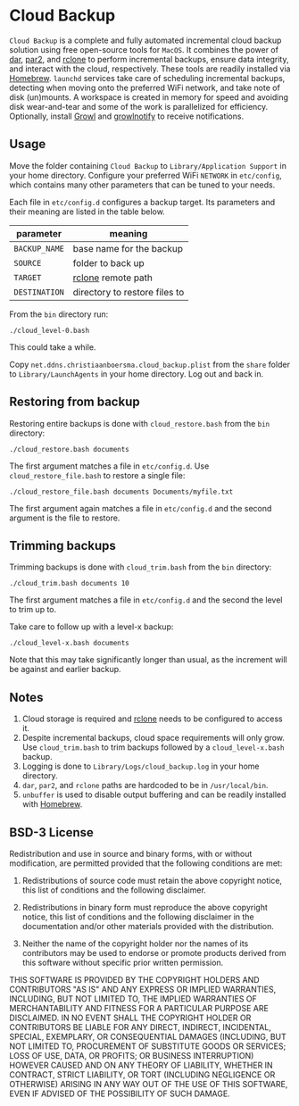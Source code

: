 # Cloud Backup

`Cloud Backup` is a complete and fully automated incremental cloud backup solution using free open-source tools for `MacOS`. It combines the power of [dar](http://dar.linux.free.fr), [par2](http://parchive.sourceforge.net), and [rclone](https://rclone.org) to perform incremental backups, ensure data integrity, and interact with the cloud, respectively. These tools are readily installed via [Homebrew](https://brew.sh). `launchd` services take care of scheduling incremental backups, detecting when moving onto the preferred WiFi network, and take note of disk (un)mounts. A workspace is created in memory for speed and avoiding disk wear-and-tear and some of the work is parallelized for efficiency. Optionally, install [Growl](https://github.com/growl/growl/tags) and [growlnotify](https://github.com/growl/growl/tags) to receive notifications.

## Usage

Move the folder containing `Cloud Backup` to `Library/Application Support` in your home directory. Configure your preferred WiFi `NETWORK` in `etc/config`, which contains many other parameters that can be tuned to your needs.

Each file in `etc/config.d` configures a backup target. Its parameters and their meaning are listed in the table below.

|parameter|meaning|
--------|-----
|`BACKUP_NAME`|base name for the backup|
|`SOURCE`|folder to back up|
|`TARGET`|[rclone](https://rclone.org) remote path|
|`DESTINATION`| directory to restore files to|

From the `bin` directory run:

```shell
./cloud_level-0.bash
```

This could take a while.

Copy `net.ddns.christiaanboersma.cloud_backup.plist` from the `share` folder to `Library/LaunchAgents` in your home directory. Log out and back in.

## Restoring from backup

Restoring entire backups is done with `cloud_restore.bash` from the `bin` directory:

```shell
./cloud_restore.bash documents
```

The first argument matches a file in `etc/config.d`. Use `cloud_restore_file.bash` to restore a single file:

```shell
./cloud_restore_file.bash documents Documents/myfile.txt
```

The first argument again matches a file in `etc/config.d` and the second argument is the file to restore.

## Trimming backups

Trimming backups is done with `cloud_trim.bash` from the `bin` directory:

```shell
./cloud_trim.bash documents 10
```

The first argument matches a file in `etc/config.d` and the second the level to trim up to.

Take care to follow up with a level-x backup:

```shell
./cloud_level-x.bash documents
```

Note that this may take significantly longer than usual, as the increment will be against and earlier backup.

## Notes

1. Cloud storage is required and [rclone](https://rclone.org) needs to be configured to access it.
2. Despite incremental backups, cloud space requirements will only grow. Use `cloud_trim.bash` to trim backups followed by a `cloud_level-x.bash` backup.
3. Logging is done to `Library/Logs/cloud_backup.log` in your home directory.
4. `dar`, `par2`, and `rclone` paths are hardcoded to be in  `/usr/local/bin`.
5. `unbuffer` is used to disable output buffering and can be readily installed with [Homebrew](https://brew.sh).

## BSD-3 License

Redistribution and use in source and binary forms, with or without modification, are permitted provided that the following conditions are met:

1. Redistributions of source code must retain the above copyright notice, this list of conditions and the following disclaimer.

2. Redistributions in binary form must reproduce the above copyright notice, this list of conditions and the following disclaimer in the documentation and/or other materials provided with the distribution.

3. Neither the name of the copyright holder nor the names of its contributors may be used to endorse or promote products derived from this software without specific prior written permission.

THIS SOFTWARE IS PROVIDED BY THE COPYRIGHT HOLDERS AND CONTRIBUTORS "AS IS" AND ANY EXPRESS OR IMPLIED WARRANTIES, INCLUDING, BUT NOT LIMITED TO, THE IMPLIED WARRANTIES OF MERCHANTABILITY AND FITNESS FOR A PARTICULAR PURPOSE ARE DISCLAIMED. IN NO EVENT SHALL THE COPYRIGHT HOLDER OR CONTRIBUTORS BE LIABLE FOR ANY DIRECT, INDIRECT, INCIDENTAL, SPECIAL, EXEMPLARY, OR CONSEQUENTIAL DAMAGES (INCLUDING, BUT NOT LIMITED TO, PROCUREMENT OF SUBSTITUTE GOODS OR SERVICES; LOSS OF USE, DATA, OR PROFITS; OR BUSINESS INTERRUPTION) HOWEVER CAUSED AND ON ANY THEORY OF LIABILITY, WHETHER IN CONTRACT, STRICT LIABILITY, OR TORT (INCLUDING NEGLIGENCE OR OTHERWISE) ARISING IN ANY WAY OUT OF THE USE OF THIS SOFTWARE, EVEN IF ADVISED OF THE POSSIBILITY OF SUCH DAMAGE.
